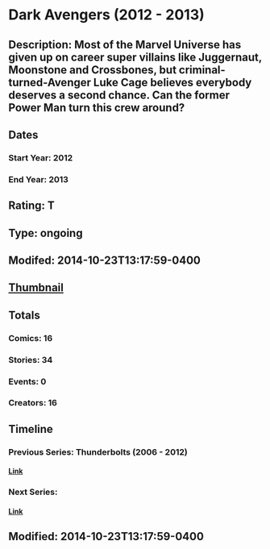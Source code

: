 # Dark Avengers (2012 - 2013)
## Description: Most of the Marvel Universe has given up on career super villains like Juggernaut, Moonstone and Crossbones, but criminal-turned-Avenger Luke Cage believes everybody deserves a second chance. Can the former Power Man turn this crew around?
## Dates
### Start Year: 2012
### End Year: 2013
## Rating: T
## Type: ongoing
## Modifed: 2014-10-23T13:17:59-0400
## [Thumbnail](http://i.annihil.us/u/prod/marvel/i/mg/4/40/544937e49fe42.jpg)
## Totals
### Comics: 16
### Stories: 34
### Events: 0
### Creators: 16
## Timeline
### Previous Series: Thunderbolts (2006 - 2012)
#### [Link](http://gateway.marvel.com/v1/public/series/18527)
### Next Series: 
#### [Link]()
## Modified: 2014-10-23T13:17:59-0400